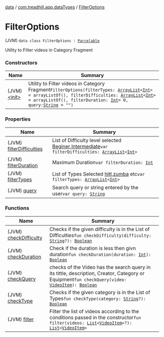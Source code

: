 [data](../../index.md) / [com.treadhill.app.dataTypes](../index.md) / [FilterOptions](./index.md)

# FilterOptions

(JVM) `data class FilterOptions : `[`Parcelable`](https://developer.android.com/reference/android/os/Parcelable.html)

Utility to Filter videos in Category Fragment

### Constructors

| Name | Summary |
|---|---|
| (JVM) [&lt;init&gt;](-init-.md) | Utility to Filter videos in Category Fragment`FilterOptions(filterTypes: `[`ArrayList`](https://kotlinlang.org/api/latest/jvm/stdlib/kotlin.collections/-array-list/index.html)`<`[`Int`](https://kotlinlang.org/api/latest/jvm/stdlib/kotlin/-int/index.html)`> = arrayListOf(), filterDifficulties: `[`ArrayList`](https://kotlinlang.org/api/latest/jvm/stdlib/kotlin.collections/-array-list/index.html)`<`[`Int`](https://kotlinlang.org/api/latest/jvm/stdlib/kotlin/-int/index.html)`> = arrayListOf(), filterDuration: `[`Int`](https://kotlinlang.org/api/latest/jvm/stdlib/kotlin/-int/index.html)` = 0, query: `[`String`](https://kotlinlang.org/api/latest/jvm/stdlib/kotlin/-string/index.html)` = "")` |

### Properties

| Name | Summary |
|---|---|
| (JVM) [filterDifficulties](filter-difficulties.md) | List of Difficulty level selected [Beginer,Intermediate](#)`var filterDifficulties: `[`ArrayList`](https://kotlinlang.org/api/latest/jvm/stdlib/kotlin.collections/-array-list/index.html)`<`[`Int`](https://kotlinlang.org/api/latest/jvm/stdlib/kotlin/-int/index.html)`>` |
| (JVM) [filterDuration](filter-duration.md) | Maximum Duration`var filterDuration: `[`Int`](https://kotlinlang.org/api/latest/jvm/stdlib/kotlin/-int/index.html) |
| (JVM) [filterTypes](filter-types.md) | List of Types Selected [hitt,zumba](#) etc`var filterTypes: `[`ArrayList`](https://kotlinlang.org/api/latest/jvm/stdlib/kotlin.collections/-array-list/index.html)`<`[`Int`](https://kotlinlang.org/api/latest/jvm/stdlib/kotlin/-int/index.html)`>` |
| (JVM) [query](query.md) | Search query or string entered by the user`var query: `[`String`](https://kotlinlang.org/api/latest/jvm/stdlib/kotlin/-string/index.html) |

### Functions

| Name | Summary |
|---|---|
| (JVM) [checkDifficulty](check-difficulty.md) | Checks if the given difficulty is in the List of Difficulties`fun checkDifficulty(difficulty: `[`String`](https://kotlinlang.org/api/latest/jvm/stdlib/kotlin/-string/index.html)`?): `[`Boolean`](https://kotlinlang.org/api/latest/jvm/stdlib/kotlin/-boolean/index.html) |
| (JVM) [checkDuration](check-duration.md) | Check if the duration is less then givn duration`fun checkDuration(duration: `[`Int`](https://kotlinlang.org/api/latest/jvm/stdlib/kotlin/-int/index.html)`): `[`Boolean`](https://kotlinlang.org/api/latest/jvm/stdlib/kotlin/-boolean/index.html) |
| (JVM) [checkQuery](check-query.md) | checks of the Video has the search query in its tittle, description, Creator, Category or Equipment`fun checkQuery(video: `[`VideoItem`](../-video-item/index.md)`): `[`Boolean`](https://kotlinlang.org/api/latest/jvm/stdlib/kotlin/-boolean/index.html) |
| (JVM) [checkType](check-type.md) | Checks if the given category is in the List of Types`fun checkType(category: `[`String`](https://kotlinlang.org/api/latest/jvm/stdlib/kotlin/-string/index.html)`?): `[`Boolean`](https://kotlinlang.org/api/latest/jvm/stdlib/kotlin/-boolean/index.html) |
| (JVM) [filter](filter.md) | Filter the list of videos according to the conditions passed in the constructor`fun filter(videos: `[`List`](https://kotlinlang.org/api/latest/jvm/stdlib/kotlin.collections/-list/index.html)`<`[`VideoItem`](../-video-item/index.md)`>?): `[`List`](https://kotlinlang.org/api/latest/jvm/stdlib/kotlin.collections/-list/index.html)`<`[`VideoItem`](../-video-item/index.md)`>` |
